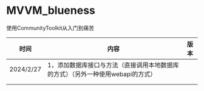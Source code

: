 # MVVM_blueness
使用CommunityToolkit从入门到痛苦

| 时间      | 内容                                                         | 版本 |
| --------- | ------------------------------------------------------------ | ---- |
| 2024/2/27 | 1，添加数据库接口与方法（直接调用本地数据库的方式）（另外一种使用webapi的方式） |      |
|           |                                                              |      |
|           |                                                              |      |

